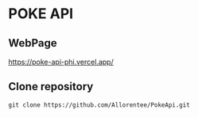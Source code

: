 # POKE API

## WebPage

https://poke-api-phi.vercel.app/



## Clone repository 

```
git clone https://github.com/Allorentee/PokeApi.git
```

